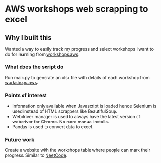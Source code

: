 # AWS workshops web scrapping to excel

## Why I built this

Wanted a way to easily track my progress and select workshops I want to do for learning from [workshops.aws](workshops.aws).

### What does the script do

Run main.py to generate an xlsx file with details of each workshop from [workshops.aws](workshops.aws).

### Points of interest

-   Information only available when Javascript is loaded hence Selenium is used instead of HTML scrappers like BeautifulSoup.
-   Webdriver manager is used to always have the latest version of webdriver for Chrome. No more manual installs.
-   Pandas is used to convert data to excel.

### Future work

Create a website with the workshops table where people can mark their progress. Similar to [NeetCode](https://neetcode.io/practice).
